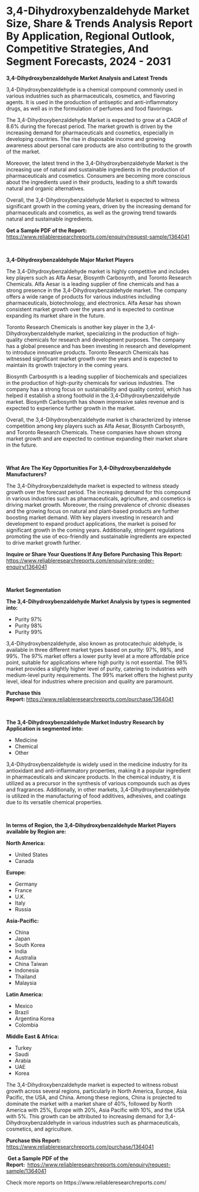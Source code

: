 <p><h1>3,4-Dihydroxybenzaldehyde Market Size, Share & Trends Analysis Report By Application, Regional Outlook, Competitive Strategies, And Segment Forecasts, 2024 - 2031</h1></p><p><strong>3,4-Dihydroxybenzaldehyde Market Analysis and Latest Trends</strong></p>
<p><p>3,4-Dihydroxybenzaldehyde is a chemical compound commonly used in various industries such as pharmaceuticals, cosmetics, and flavoring agents. It is used in the production of antiseptic and anti-inflammatory drugs, as well as in the formulation of perfumes and food flavorings.</p><p>The 3,4-Dihydroxybenzaldehyde Market is expected to grow at a CAGR of 8.6% during the forecast period. The market growth is driven by the increasing demand for pharmaceuticals and cosmetics, especially in developing countries. The rise in disposable income and growing awareness about personal care products are also contributing to the growth of the market.</p><p>Moreover, the latest trend in the 3,4-Dihydroxybenzaldehyde Market is the increasing use of natural and sustainable ingredients in the production of pharmaceuticals and cosmetics. Consumers are becoming more conscious about the ingredients used in their products, leading to a shift towards natural and organic alternatives.</p><p>Overall, the 3,4-Dihydroxybenzaldehyde Market is expected to witness significant growth in the coming years, driven by the increasing demand for pharmaceuticals and cosmetics, as well as the growing trend towards natural and sustainable ingredients.</p></p>
<p><strong>Get a Sample PDF of the Report:&nbsp;</strong> <a href="https://www.reliableresearchreports.com/enquiry/request-sample/1364041">https://www.reliableresearchreports.com/enquiry/request-sample/1364041</a></p>
<p>&nbsp;</p>
<p><strong>3,4-Dihydroxybenzaldehyde Major Market Players</strong></p>
<p><p>The 3,4-Dihydroxybenzaldehyde market is highly competitive and includes key players such as Alfa Aesar, Biosynth Carbosynth, and Toronto Research Chemicals. Alfa Aesar is a leading supplier of fine chemicals and has a strong presence in the 3,4-Dihydroxybenzaldehyde market. The company offers a wide range of products for various industries including pharmaceuticals, biotechnology, and electronics. Alfa Aesar has shown consistent market growth over the years and is expected to continue expanding its market share in the future.</p><p>Toronto Research Chemicals is another key player in the 3,4-Dihydroxybenzaldehyde market, specializing in the production of high-quality chemicals for research and development purposes. The company has a global presence and has been investing in research and development to introduce innovative products. Toronto Research Chemicals has witnessed significant market growth over the years and is expected to maintain its growth trajectory in the coming years.</p><p>Biosynth Carbosynth is a leading supplier of biochemicals and specializes in the production of high-purity chemicals for various industries. The company has a strong focus on sustainability and quality control, which has helped it establish a strong foothold in the 3,4-Dihydroxybenzaldehyde market. Biosynth Carbosynth has shown impressive sales revenue and is expected to experience further growth in the market.</p><p>Overall, the 3,4-Dihydroxybenzaldehyde market is characterized by intense competition among key players such as Alfa Aesar, Biosynth Carbosynth, and Toronto Research Chemicals. These companies have shown strong market growth and are expected to continue expanding their market share in the future.</p></p>
<p>&nbsp;</p>
<p><strong>What Are The Key Opportunities For 3,4-Dihydroxybenzaldehyde Manufacturers?</strong></p>
<p><p>The 3,4-Dihydroxybenzaldehyde market is expected to witness steady growth over the forecast period. The increasing demand for this compound in various industries such as pharmaceuticals, agriculture, and cosmetics is driving market growth. Moreover, the rising prevalence of chronic diseases and the growing focus on natural and plant-based products are further boosting market demand. With key players investing in research and development to expand product applications, the market is poised for significant growth in the coming years. Additionally, stringent regulations promoting the use of eco-friendly and sustainable ingredients are expected to drive market growth further.</p></p>
<p><strong>Inquire or Share Your Questions If Any Before Purchasing This Report:</strong> <a href="https://www.reliableresearchreports.com/enquiry/pre-order-enquiry/1364041">https://www.reliableresearchreports.com/enquiry/pre-order-enquiry/1364041</a></p>
<p>&nbsp;</p>
<p><strong>Market Segmentation</strong></p>
<p><strong>The 3,4-Dihydroxybenzaldehyde Market Analysis by types is segmented into:</strong></p>
<p><ul><li>Purity 97%</li><li>Purity 98%</li><li>Purity 99%</li></ul></p>
<p><p>3,4-Dihydroxybenzaldehyde, also known as protocatechuic aldehyde, is available in three different market types based on purity: 97%, 98%, and 99%. The 97% market offers a lower purity level at a more affordable price point, suitable for applications where high purity is not essential. The 98% market provides a slightly higher level of purity, catering to industries with medium-level purity requirements. The 99% market offers the highest purity level, ideal for industries where precision and quality are paramount.</p></p>
<p><strong>Purchase this Report:&nbsp;</strong><a href="https://www.reliableresearchreports.com/purchase/1364041">https://www.reliableresearchreports.com/purchase/1364041</a></p>
<p>&nbsp;</p>
<p><strong>The 3,4-Dihydroxybenzaldehyde Market Industry Research by Application is segmented into:</strong></p>
<p><ul><li>Medicine</li><li>Chemical</li><li>Other</li></ul></p>
<p><p>3,4-Dihydroxybenzaldehyde is widely used in the medicine industry for its antioxidant and anti-inflammatory properties, making it a popular ingredient in pharmaceuticals and skincare products. In the chemical industry, it is utilized as a precursor in the synthesis of various compounds such as dyes and fragrances. Additionally, in other markets, 3,4-Dihydroxybenzaldehyde is utilized in the manufacturing of food additives, adhesives, and coatings due to its versatile chemical properties.</p></p>
<p>&nbsp;</p>
<p><strong>In terms of Region, the 3,4-Dihydroxybenzaldehyde Market Players available by Region are:</strong></p>
<p>
    <p> <strong> North America: </strong>
        <ul>
            <li>United States</li>
            <li>Canada</li>
        </ul>
        </p> 
    <p> <strong> Europe: </strong>
        <ul>
            <li>Germany</li>
            <li>France</li>
            <li>U.K.</li>
            <li>Italy</li>
            <li>Russia</li>
        </ul>
        </p> 
    <p> <strong> Asia-Pacific: </strong>
        <ul>
            <li>China</li>
            <li>Japan</li>
            <li>South Korea</li>
            <li>India</li>
            <li>Australia</li>
            <li>China Taiwan</li>
            <li>Indonesia</li>
            <li>Thailand</li>
            <li>Malaysia</li>
        </ul>
        </p> 
    <p> <strong> Latin America: </strong>
        <ul>
            <li>Mexico</li>
            <li>Brazil</li>
            <li>Argentina Korea</li>
            <li>Colombia</li>
        </ul>
        </p> 
    <p> <strong> Middle East & Africa: </strong>
        <ul>
            <li>Turkey</li>
            <li>Saudi</li>
            <li>Arabia</li>
            <li>UAE</li>
            <li>Korea</li>
        </ul>
    </p>
    </p>
<p><p>The 3,4-Dihydroxybenzaldehyde market is expected to witness robust growth across several regions, particularly in North America, Europe, Asia Pacific, the USA, and China. Among these regions, China is projected to dominate the market with a market share of 40%, followed by North America with 25%, Europe with 20%, Asia Pacific with 10%, and the USA with 5%. This growth can be attributed to increasing demand for 3,4-Dihydroxybenzaldehyde in various industries such as pharmaceuticals, cosmetics, and agriculture.</p></p>
<p><strong>Purchase this Report: </strong><a href="https://www.reliableresearchreports.com/purchase/1364041">https://www.reliableresearchreports.com/purchase/1364041</a></p>
<p>&nbsp;<strong>Get a Sample PDF of the Report:&nbsp;&nbsp;</strong><a href="https://www.reliableresearchreports.com/enquiry/request-sample/1364041">https://www.reliableresearchreports.com/enquiry/request-sample/1364041</a></p>
<p><strong></strong></p>
<p>Check more reports on https://www.reliableresearchreports.com/</p>